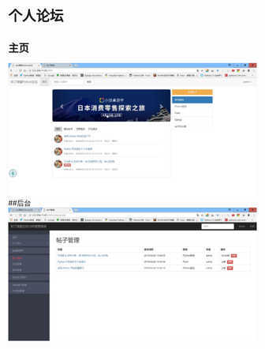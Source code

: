 # 个人论坛
## 主页
![我的头像](https://raw.githubusercontent.com/smapotato/firstWeb/master/assets/behind.jpg)
##后台
![我的头像](https://raw.githubusercontent.com/smapotato/firstWeb/master/assets/front.jpg)